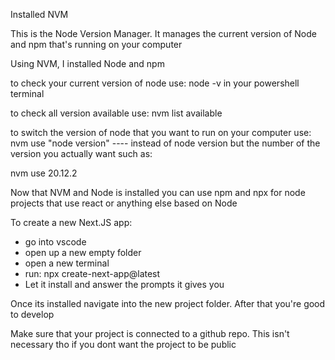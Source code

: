 Installed NVM

This is the Node Version Manager.
It manages the current version of Node and npm that's running on your computer

Using NVM, I installed Node and npm

to check your current version of node use:
node -v in your powershell terminal

to check all version available use:
nvm list available

to switch the version of node that you want to run on your computer use:
nvm use "node version"    ---- instead of node version but the number of the version you actually want such as:

nvm use 20.12.2

Now that NVM and Node is installed you can use npm and npx for node projects that use react or anything else based on Node

To create a new Next.JS app:
* go into vscode
* open up a new empty folder
* open a new terminal
* run: npx create-next-app@latest
* Let it install and answer the prompts it gives you

Once its installed navigate into the new project folder.
After that you're good to develop

Make sure that your project is connected to a github repo. 
This isn't necessary tho if you dont want the project to be public